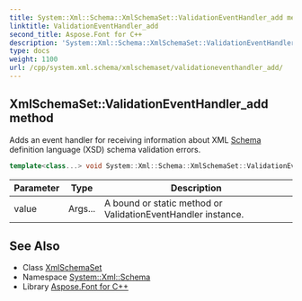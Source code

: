 ```yaml
---
title: System::Xml::Schema::XmlSchemaSet::ValidationEventHandler_add method
linktitle: ValidationEventHandler_add
second_title: Aspose.Font for C++
description: 'System::Xml::Schema::XmlSchemaSet::ValidationEventHandler_add method. Adds an event handler for receiving information about XML Schema definition language (XSD) schema validation errors in C++.'
type: docs
weight: 1100
url: /cpp/system.xml.schema/xmlschemaset/validationeventhandler_add/
---
```

## XmlSchemaSet::ValidationEventHandler_add method


Adds an event handler for receiving information about XML [Schema](../../) definition language (XSD) schema validation errors.

```cpp
template<class...> void System::Xml::Schema::XmlSchemaSet::ValidationEventHandler_add(Args... value)
```


| Parameter | Type | Description |
| --- | --- | --- |
| value | Args... | A bound or static method or ValidationEventHandler instance. |

## See Also

* Class [XmlSchemaSet](../)
* Namespace [System::Xml::Schema](../../)
* Library [Aspose.Font for C++](../../../)
